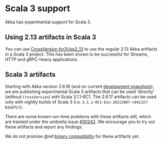 # Scala 3 support

Akka has experimental support for Scala 3.

## Using 2.13 artifacts in Scala 3

You can use [CrossVersion.for3Use2_13](https://scala-lang.org/blog/2021/04/08/scala-3-in-sbt.html#using-scala-213-libraries-in-scala-3)
to use the regular 2.13 Akka artifacts in a Scala 3 project. This has been
shown to be successful for Streams, HTTP and gRPC-heavy applications.

## Scala 3 artifacts

Starting with Akka version 2.6.18 (and on current [development snapshots](https://oss.sonatype.org/content/repositories/snapshots/com/typesafe/akka/akka-actor_3/)),
we are publishing experimental Scala 3 artifacts that can be used 'directly'
(without `CrossVersion`) with Scala 3.1.1-RC1. The 2.6.17 artifacts can be used only with nightly builds of Scala 3 (i.e. `3.1.1-RC1-bin-20211007-c041327-NIGHTLY`).

There are some known run-time problems with these artifacts still, which are
tracked under the umbrella issue [#30242](https://github.com/akka/akka/issues/30242).
We encourage you to try out these artifacts and report any findings.

We do not promise @ref:[binary compatibility](../common/binary-compatibility-rules.md) for these artifacts yet.
